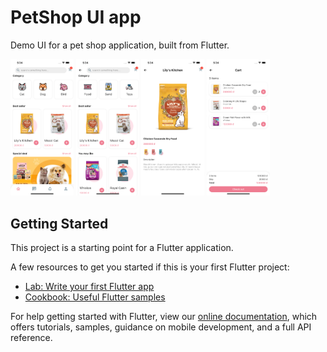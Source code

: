 # PetShop UI app

Demo UI for a pet shop application, built from Flutter.  

<p float="left">
<img src="https://github.com/kent2508/flutter-pet-shop-ui/blob/main/README_images/screenshot_1.png" width="20%"/>
<img src="https://github.com/kent2508/flutter-pet-shop-ui/blob/main/README_images/screenshot_2.png" width="20%"/>
<img src="https://github.com/kent2508/flutter-pet-shop-ui/blob/main/README_images/screenshot_3.png" width="20%"/>
<img src="https://github.com/kent2508/flutter-pet-shop-ui/blob/main/README_images/screenshot_4.png" width="20%"/>  
</p>

## Getting Started

This project is a starting point for a Flutter application.

A few resources to get you started if this is your first Flutter project:

- [Lab: Write your first Flutter app](https://flutter.dev/docs/get-started/codelab)
- [Cookbook: Useful Flutter samples](https://flutter.dev/docs/cookbook)

For help getting started with Flutter, view our
[online documentation](https://flutter.dev/docs), which offers tutorials,
samples, guidance on mobile development, and a full API reference.
